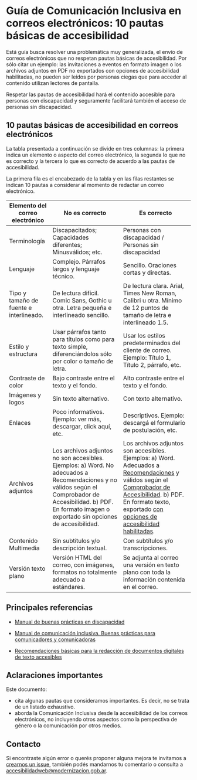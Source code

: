 # Guía de Comunicación Inclusiva en correos electrónicos: 10 pautas básicas de accesibilidad

Está guía busca resolver una problemática muy generalizada, el envío de correos electrónicos que no respetan pautas básicas de accesibilidad. Por sólo citar un ejemplo: las invitaciones a eventos en formato imagen o los archivos adjuntos en PDF no exportados con opciones de accesibilidad habilitadas, no pueden ser leídos por personas ciegas que para acceder al contenido utilizan lectores de pantalla.

Respetar las pautas de accesibilidad hará el contenido accesible para personas con discapacidad y seguramente facilitará también el acceso de personas sin discapacidad.

## 10 pautas básicas de accesibilidad en correos electrónicos

La tabla presentada a continuación se divide en tres columnas: la primera indica un elemento o aspecto del correo electrónico, la segunda lo que no es correcto y la tercera lo que es correcto de acuerdo a las pautas de accesibilidad.

La primera fila es el encabezado de la tabla y en las filas restantes se indican 10 pautas a considerar al momento de redactar un correo electrónico.

| **Elemento del correo electrónico** | **No es correcto** | **Es correcto** |
| --- | --- | --- |
| Terminología | Discapacitados; Capacidades diferentes; Minusválidos; etc. | Personas con discapacidad / Personas sin discapacidad |
| Lenguaje | Complejo. Párrafos largos y lenguaje técnico. | Sencillo. Oraciones cortas y directas. |
| Tipo y tamaño de fuente e interlineado. | De lectura difícil. Comic Sans, Gothic u otra. Letra pequeña e interlineado sencillo. | De lectura clara. Arial, Times New Roman, Calibri u otra. Mínimo de 12 puntos de tamaño de letra e interlineado 1.5. |
| Estilo y estructura | Usar párrafos tanto para títulos como para texto simple, diferenciándolos sólo por color o tamaño de letra. | Usar los estilos predeterminados del cliente de correo. Ejemplo: Título 1, Título 2, párrafo, etc. |
| Contraste de color | Bajo contraste entre el texto y el fondo. | Alto contraste entre el texto y el fondo. | 
| Imágenes y logos | Sin texto alternativo. | Con texto alternativo. |
| Enlaces | Poco informativos. Ejemplo: ver más, descargar, click aquí, etc. | Descriptivos. Ejemplo: descargá el formulario de postulación, etc. | 
| Archivos adjuntos  | Los archivos adjuntos no son accesibles. Ejemplos: a) Word. No adecuados a Recomendaciones y no válidos según el Comprobador de Accesibilidad. b)	PDF. En formato imagen o exportado sin opciones de accesibilidad. | Los archivos adjuntos son accesibles. Ejemplos: a)	Word. Adecuados a [Recomendaciones](https://github.com/argob/accesibilidad-web/blob/master/docs/recomendaciones_textos_accesibles.md) y válidos según el [Comprobador de Accesibilidad](https://github.com/argob/accesibilidad-web/blob/master/docs/recomendaciones_textos_accesibles.md#evaluar-la-accesibilidad-de-documentos-en-formatos-odt-y-docx). b)	PDF. En formato texto, exportado [con opciones de accesibilidad habilitadas](https://github.com/argob/accesibilidad-web/blob/master/docs/recomendaciones_textos_accesibles.md#exportaci%C3%B3n-o-guardado-de-documentos-en-formato-pdf).  |
| Contenido Multimedia | Sin subtítulos y/o descripción textual. | Con subtítulos y/o transcripciones. |
| Versión texto plano | Versión HTML del correo, con imágenes, formatos no totalmente adecuado a estándares.  | Se adjunta al correo una versión en texto plano con toda la información contenida en el correo.  |

## Principales referencias

* [Manual de buenas prácticas en discapacidad](https://www.argentina.gob.ar/modernizacion/empleadopublico/discapacidad/buenaspracticas)

* [Manual de comunicación inclusiva. Buenas prácticas para comunicadores y comunicadoras](http://inadi.gob.ar/contenidos-digitales/wp-content/uploads/2019/01/discapacidad.pdf)

* [Recomendaciones básicas para la redacción de documentos digitales de texto accesibles](https://github.com/argob/accesibilidad-web/blob/master/docs/recomendaciones_textos_accesibles.md)


## Aclaraciones importantes

Este documento:
* cita algunas pautas que consideramos importantes. Es decir, no se trata de un listado exhaustivo. 
* aborda la Comunicación Inclusiva desde la accesibilidad de los correos electrónicos, no incluyendo otros aspectos como la perspectiva de género o la comunicación por otros medios.

## Contacto

Si encontraste algún error o querés proponer alguna mejora te invitamos a [crearnos un issue](https://github.com/argob/accesibilidad-web/issues/new), también podés mandarnos tu comentario o consulta a [accesibilidadweb@modernizacion.gob.ar](mailto:accesibilidadweb@modernizacion.gob.ar).


